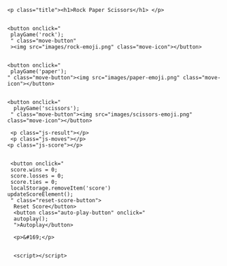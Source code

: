 <!DOCTYPE html>
<html>
  <head>
<title>Rock Paper Scissors</title>
<link rel="stylesheet" href="styles/10-rock-paper-scissors.css">
   
  </head>
  <body>

    <p class="title"><h1>Rock Paper Scissors</h1> </p>


    <button onclick="
     playGame('rock');
     " class="move-button"
     ><img src="images/rock-emoji.png" class="move-icon"></button>
    
    
    <button onclick="
     playGame('paper');
    " class="move-button"><img src="images/paper-emoji.png" class="move-icon"></button>

    
    <button onclick="
      playGame('scissors');
     " class="move-button"><img src="images/scissors-emoji.png" class="move-icon"></button>

     <p class="js-result"></p>
     <p class="js-moves"></p>
    <p class="js-score"></p>
    

     <button onclick="
     score.wins = 0;
     score.losses = 0;
     score.ties = 0;
     localStorage.removeItem('score')
    updateScoreElement();
     " class="reset-score-button">
      Reset Score</button>
      <button class="auto-play-button" onclick="
      autoplay();
      ">Autoplay</button>

      <p>&#169;</p>
      

      <script></script>
